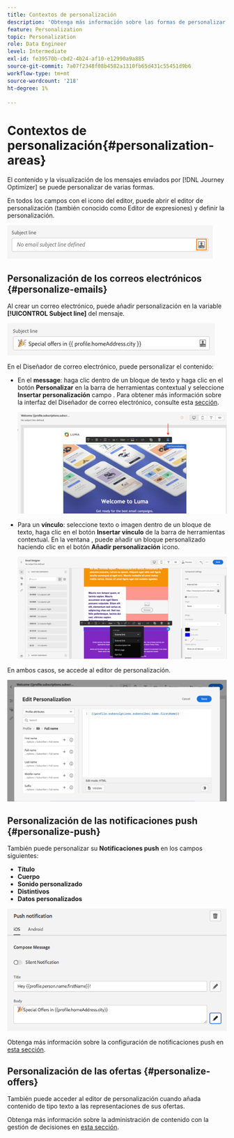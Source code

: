 ```yaml
---
title: Contextos de personalización
description: 'Obtenga más información sobre las formas de personalizar el contenido y la visualización de los mensajes. '
feature: Personalization
topic: Personalization
role: Data Engineer
level: Intermediate
exl-id: fe39570b-cbd2-4b24-af10-e12990a9a885
source-git-commit: 7a07f2348f08b4582a1310fb65d431c55451d9b6
workflow-type: tm+mt
source-wordcount: '218'
ht-degree: 1%

---
```


# Contextos de personalización{#personalization-areas}

El contenido y la visualización de los mensajes enviados por [!DNL Journey Optimizer] se puede personalizar de varias formas.

En todos los campos con el icono del editor, puede abrir el editor de personalización (también conocido como Editor de expresiones) y definir la personalización.

![](assets/perso_icon.png)

## Personalización de los correos electrónicos {#personalize-emails}

Al crear un correo electrónico, puede añadir personalización en la variable **[!UICONTROL Subject line]** del mensaje.

![](assets/perso_subject.png)

En el Diseñador de correo electrónico, puede personalizar el contenido:

* En el **message**: haga clic dentro de un bloque de texto y haga clic en el botón **Personalizar** en la barra de herramientas contextual y seleccione **Insertar personalización** campo . Para obtener más información sobre la interfaz del Diseñador de correo electrónico, consulte esta [sección](../messages/design-emails.md).

   ![](assets/perso_insert.png)

* Para un **vínculo**: seleccione texto o imagen dentro de un bloque de texto, haga clic en el botón **Insertar vínculo** de la barra de herramientas contextual. En la ventana , puede añadir un bloque personalizado haciendo clic en el botón **Añadir personalización** icono.

   ![](assets/perso_link.png)

En ambos casos, se accede al editor de personalización.

![](assets/perso_ee.png)

## Personalización de las notificaciones push {#personalize-push}

También puede personalizar su **Notificaciones push** en los campos siguientes:

* **Título**
* **Cuerpo**
* **Sonido personalizado**
* **Distintivos**
* **Datos personalizados**

![](assets/perso_push.png)

Obtenga más información sobre la configuración de notificaciones push en [esta sección](../messages/push-gs.md).

## Personalización de las ofertas {#personalize-offers}

También puede acceder al editor de personalización cuando añada contenido de tipo texto a las representaciones de sus ofertas.

Obtenga más información sobre la administración de contenido con la gestión de decisiones en [esta sección](../offers/offer-library/creating-personalized-offers.md#custom-text).